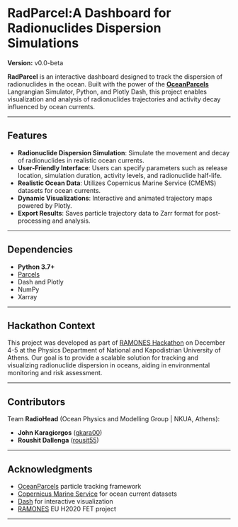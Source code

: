 # RadParcel:A Dashboard for Radionuclides Dispersion Simulations
**Version:** v0.0-beta

**RadParcel** is an interactive dashboard designed to track the dispersion of radionuclides in the ocean. Built with the power of the [**OceanParcels**](https://oceanparcels.org/) Langrangian Simulator, Python, and Plotly Dash, this project enables visualization and analysis of radionuclides trajectories and activity decay influenced by ocean currents.

---

## Features

- **Radionuclide Dispersion Simulation**: Simulate the movement and decay of radionuclides in realistic ocean currents.
- **User-Friendly Interface**: Users can specify parameters such as release location, simulation duration, activity levels, and radionuclide half-life.
- **Realistic Ocean Data**: Utilizes Copernicus Marine Service (CMEMS) datasets for ocean currents.
- **Dynamic Visualizations**: Interactive and animated trajectory maps powered by Plotly.
- **Export Results**: Saves particle trajectory data to Zarr format for post-processing and analysis.

---

## Dependencies

- **Python 3.7+**
- [Parcels](https://oceanparcels.org/)
- Dash and Plotly  
- NumPy  
- Xarray  

---

## **Hackathon Context**

This project was developed as part of [RAMONES Hackathon](https://sites.google.com/view/ramones-hackathon-2024/home) on December 4-5 at the Physics Department of National and Kapodistrian University of Athens. Our goal is to provide a scalable solution for tracking and visualizing radionuclide dispersion in oceans, aiding in environmental monitoring and risk assessment.

---

## **Contributors**

Team **RadioHead** (Ocean Physics and Modelling Group | NKUA, Athens):

- **John Karagiorgos** ([gkara00](https://github.com/gkara00))
- **Roushit Dallenga** ([rousit55](https://github.com/rousit55))

---

## Acknowledgments

- [OceanParcels](https://oceanparcels.org/) particle tracking framework
- [Copernicus Marine Service](https://marine.copernicus.eu/) for ocean current datasets
- [Dash](https://dash.plotly.com/) for interactive visualization
- [RAMONES](https://ramones-project.eu/) EU H2020 FET project

---
